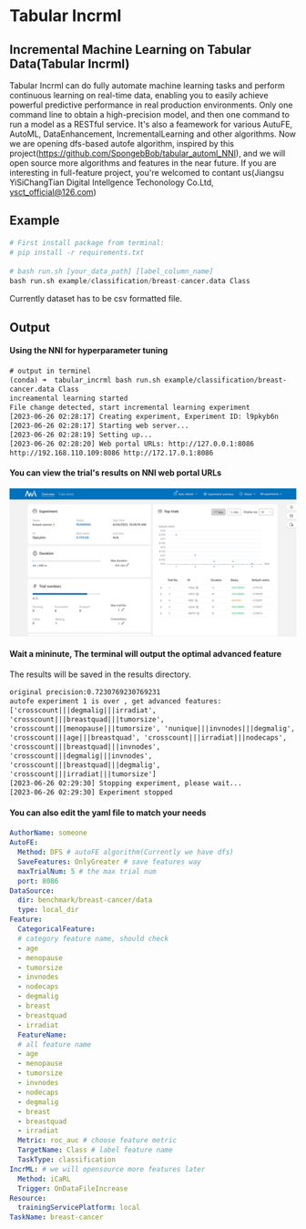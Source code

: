 # Tabular Incrml

## Incremental Machine Learning on Tabular Data(Tabular Incrml)

Tabular Incrml can do fully automate machine learning tasks and perform continuous learning on real-time data, enabling you to easily achieve powerful predictive performance in real production environments. Only one command line to obtain a high-precision model, and then one command to run a model as a RESTful service. It's also a feamework for various AutuFE, AutoML, DataEnhancement, IncrementalLearning and other algorithms. Now we are opening dfs-based autofe algorithm, inspired by this project(https://github.com/SpongebBob/tabular_automl_NNI), and we will open source more algorithms and features in the near future. If you are interesting in full-feature project, you're welcomed to contant us(Jiangsu YiSiChangTian Digital Intellgence Techonology Co.Ltd, ysct_official@126.com)

## Example

```python
# First install package from terminal:
# pip install -r requirements.txt

# bash run.sh [your_data_path] [label_column_name]
bash run.sh example/classification/breast-cancer.data Class
```

Currently dataset has to be csv formatted file.

## Output

#### Using the NNI for hyperparameter tuning

```shell
# output in terminel
(conda) ➜  tabular_incrml bash run.sh example/classification/breast-cancer.data Class
increamental learning started
File change detected, start incremental learning experiment
[2023-06-26 02:28:17] Creating experiment, Experiment ID: l9pkyb6n
[2023-06-26 02:28:17] Starting web server...
[2023-06-26 02:28:19] Setting up...
[2023-06-26 02:28:20] Web portal URLs: http://127.0.0.1:8086 http://192.168.110.109:8086 http://172.17.0.1:8086
```

#### You can view the trial's results on NNI web portal URLs

![nni_res](doc/images/nni_res.png)

#### Wait a mininute, The terminal will output the optimal advanced feature

The results will be saved in the results directory.

```shell
original precision:0.7230769230769231
autofe experiment 1 is over , get advanced features: ['crosscount|||degmalig|||irradiat', 'crosscount|||breastquad|||tumorsize', 'crosscount|||menopause|||tumorsize', 'nunique|||invnodes|||degmalig', 'crosscount|||age|||breastquad', 'crosscount|||irradiat|||nodecaps', 'crosscount|||breastquad|||invnodes', 'crosscount|||degmalig|||invnodes', 'crosscount|||breastquad|||degmalig', 'crosscount|||irradiat|||tumorsize']
[2023-06-26 02:29:30] Stopping experiment, please wait...
[2023-06-26 02:29:30] Experiment stopped
```

#### You can also edit the yaml file to match your needs

```yaml
AuthorName: someone 
AutoFE:
  Method: DFS # autoFE algorithm(Currently we have dfs)
  SaveFeatures: OnlyGreater # save features way
  maxTrialNum: 5 # the max trial num
  port: 8086 
DataSource:
  dir: benchmark/breast-cancer/data
  type: local_dir
Feature:
  CategoricalFeature: 
  # category feature name, should check
  - age
  - menopause
  - tumorsize
  - invnodes
  - nodecaps
  - degmalig
  - breast
  - breastquad
  - irradiat
  FeatureName:
  # all feature name
  - age
  - menopause
  - tumorsize
  - invnodes
  - nodecaps
  - degmalig
  - breast
  - breastquad
  - irradiat
  Metric: roc_auc # choose feature metric
  TargetName: Class # label feature name
  TaskType: classification 
IncrML: # we will opensource more features later
  Method: iCaRL
  Trigger: OnDataFileIncrease
Resource:
  trainingServicePlatform: local
TaskName: breast-cancer
```

